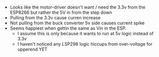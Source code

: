 - Looks like the motor-driver doesn't want / need the 3.3v from the ESP8266 but rather the 5V in from the step down
- Pulling from the 3.3v cause curren increase
- Not pulling from the buck converter 5v side causes current spike
- Seems happiest when gettin the same as Vin in the ESP. 
  - I assume this is only because it wants to run at 5v logic instead of 3.3v
  - I haven't noticed any LSP298 logic hiccups from over-voltage for upperend YET